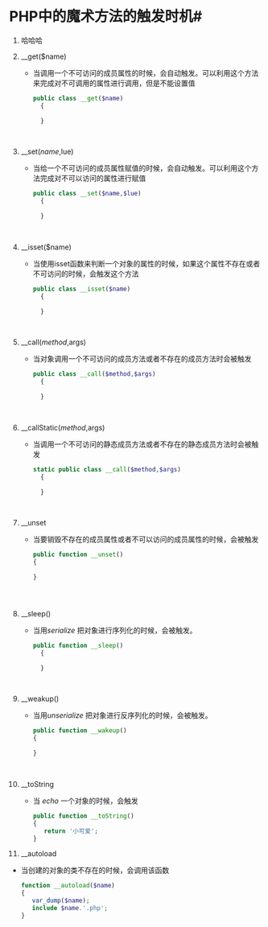 # PHP中的魔术方法的触发时机#

1. 哈哈哈

2. __get($name)

   - 当调用一个不可访问的成员属性的时候，会自动触发。可以利用这个方法来完成对不可调用的属性进行调用，但是不能设置值

     ```php
     public class __get($name)
       {
         
       }
     ```

     ​

3. __set($name,$lue)

   - 当给一个不可访问的成员属性赋值的时候，会自动触发。可以利用这个方法完成对不可以访问的属性进行赋值

     ```php
     public class __set($name,$lue)
       {
         
       }
     ```

     ​

4. __isset($name)

   - 当使用isset函数来判断一个对象的属性的时候，如果这个属性不存在或者不可访问的时候，会触发这个方法

     ```php
     public class __isset($name)
       {
         
       }
     ```

     ​

5. __call($method,$args)

   - 当对象调用一个不可访问的成员方法或者不存在的成员方法时会被触发

     ```php
     public class __call($method,$args)
       {
         
       }
     ```

     ​

6. __callStatic($method,$args)

   - 当调用一个不可访问的静态成员方法或者不存在的静态成员方法时会被触发

     ```php
     static public class __call($method,$args)
       {
         
       }
     ```

     ​

7. __unset

   - 当要销毁不存在的成员属性或者不可以访问的成员属性的时候，会被触发

     ```php
     public function __unset()
     {
       
     }
     ```


     ```

     ​

7. __sleep()

   - 当用*serialize* 把对象进行序列化的时候，会被触发。

     ```php
     public function __sleep()
       {
         
       }
     ```

     ​

8. __weakup()

   - 当用*unserialize* 把对象进行反序列化的时候，会被触发。

     ```php
     public function __wakeup()
     {
       
     }
     ```

     ​

9. __toString

   - 当 *echo* 一个对象的时候，会触发

     ```php
     public function __toString()
     {
     	return '小可爱';
     }
     ```


10. __autoload

   - 当创建的对象的类不存在的时候，会调用该函数

     ```php
     function __autoload($name)
     {
     	var_dump($name);
     	include $name.'.php';
     }

     ```

     ​
